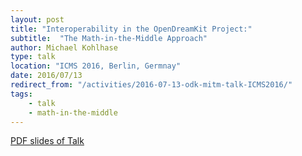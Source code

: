 ```yaml
---
layout: post
title: "Interoperability in the OpenDreamKit Project:"
subtitle:  "The Math-in-the-Middle Approach"
author: Michael Kohlhase
type: talk
location: "ICMS 2016, Berlin, Germnay"
date: 2016/07/13
redirect_from: "/activities/2016-07-13-odk-mitm-talk-ICMS2016/"
tags:
    - talk
    - math-in-the-middle
---
```


[PDF slides of Talk](https://gl.mathhub.info/MiKoMH/talks/blob/master/source/ODK/talks/icms16.pdf)
